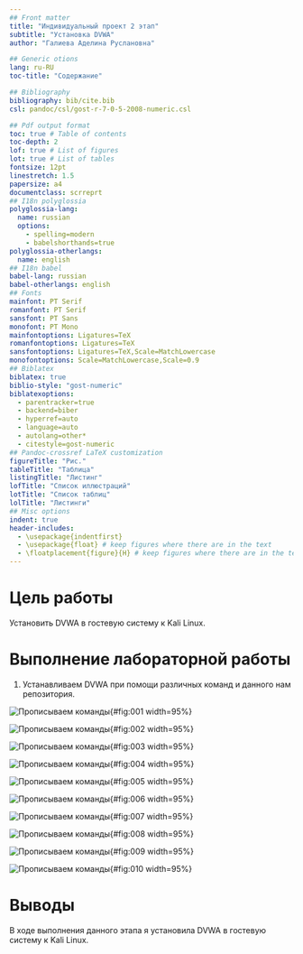```yaml
---
## Front matter
title: "Индивидуальный проект 2 этап"
subtitle: "Установка DVWA"
author: "Галиева Аделина Руслановна"

## Generic otions
lang: ru-RU
toc-title: "Содержание"

## Bibliography
bibliography: bib/cite.bib
csl: pandoc/csl/gost-r-7-0-5-2008-numeric.csl

## Pdf output format
toc: true # Table of contents
toc-depth: 2
lof: true # List of figures
lot: true # List of tables
fontsize: 12pt
linestretch: 1.5
papersize: a4
documentclass: scrreprt
## I18n polyglossia
polyglossia-lang:
  name: russian
  options:
	- spelling=modern
	- babelshorthands=true
polyglossia-otherlangs:
  name: english
## I18n babel
babel-lang: russian
babel-otherlangs: english
## Fonts
mainfont: PT Serif
romanfont: PT Serif
sansfont: PT Sans
monofont: PT Mono
mainfontoptions: Ligatures=TeX
romanfontoptions: Ligatures=TeX
sansfontoptions: Ligatures=TeX,Scale=MatchLowercase
monofontoptions: Scale=MatchLowercase,Scale=0.9
## Biblatex
biblatex: true
biblio-style: "gost-numeric"
biblatexoptions:
  - parentracker=true
  - backend=biber
  - hyperref=auto
  - language=auto
  - autolang=other*
  - citestyle=gost-numeric
## Pandoc-crossref LaTeX customization
figureTitle: "Рис."
tableTitle: "Таблица"
listingTitle: "Листинг"
lofTitle: "Список иллюстраций"
lotTitle: "Список таблиц"
lolTitle: "Листинги"
## Misc options
indent: true
header-includes:
  - \usepackage{indentfirst}
  - \usepackage{float} # keep figures where there are in the text
  - \floatplacement{figure}{H} # keep figures where there are in the text
---
```


# Цель работы


Установить DVWA в гостевую систему к Kali Linux.


# Выполнение лабораторной работы

1. Устанавливаем DVWA при помощи различных команд и данного нам репозитория. 

![Прописываем команды](image/1.png){#fig:001 width=95%}

![Прописываем команды](image/2.png){#fig:002 width=95%}

![Прописываем команды](image/3.png){#fig:003 width=95%}

![Прописываем команды](image/4.png){#fig:004 width=95%}

![Прописываем команды](image/5.png){#fig:005 width=95%}

![Прописываем команды](image/6.png){#fig:006 width=95%}

![Прописываем команды](image/7.png){#fig:007 width=95%}

![Прописываем команды](image/8.png){#fig:008 width=95%}

![Прописываем команды](image/9.png){#fig:009 width=95%}

![Прописываем команды](image/10.png){#fig:010 width=95%}


# Выводы

В ходе выполнения данного этапа я установила DVWA в гостевую систему к Kali Linux.


